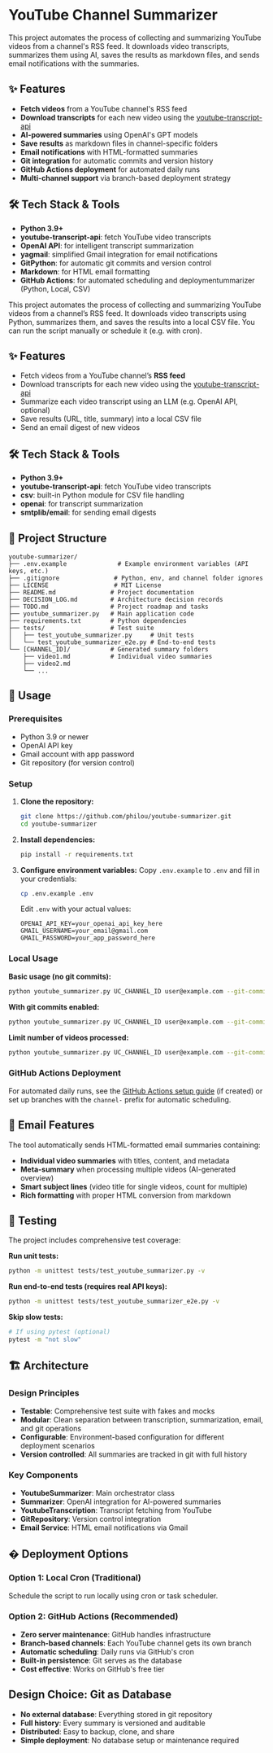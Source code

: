 
# YouTube Channel Summarizer

This project automates the process of collecting and summarizing YouTube videos from a channel's RSS feed. It downloads video transcripts, summarizes them using AI, saves the results as markdown files, and sends email notifications with the summaries.

## ✨ Features

* **Fetch videos** from a YouTube channel's RSS feed
* **Download transcripts** for each new video using the [youtube-transcript-api](https://github.com/jdepoix/youtube-transcript-api)
* **AI-powered summaries** using OpenAI's GPT models
* **Save results** as markdown files in channel-specific folders
* **Email notifications** with HTML-formatted summaries
* **Git integration** for automatic commits and version history
* **GitHub Actions deployment** for automated daily runs
* **Multi-channel support** via branch-based deployment strategy

## 🛠 Tech Stack & Tools

* **Python 3.9+**
* **youtube-transcript-api**: fetch YouTube video transcripts
* **OpenAI API**: for intelligent transcript summarization
* **yagmail**: simplified Gmail integration for email notifications
* **GitPython**: for automatic git commits and version control
* **Markdown**: for HTML email formatting
* **GitHub Actions**: for automated scheduling and deploymentummarizer (Python, Local, CSV)

This project automates the process of collecting and summarizing YouTube videos from a channel’s RSS feed. It downloads video transcripts using Python, summarizes them, and saves the results into a local CSV file. You can run the script manually or schedule it (e.g. with cron).

## ✨ Features

* Fetch videos from a YouTube channel’s **RSS feed**
* Download transcripts for each new video using the [youtube-transcript-api](https://github.com/jdepoix/youtube-transcript-api)
* Summarize each video transcript using an LLM (e.g. OpenAI API, optional)
* Save results (URL, title, summary) into a local CSV file
* Send an email digest of new videos

## 🛠 Tech Stack & Tools

* **Python 3.9+**
* **youtube-transcript-api**: fetch YouTube video transcripts
* **csv**: built-in Python module for CSV file handling
* **openai**: for transcript summarization
* **smtplib/email**: for sending email digests

## 📁 Project Structure

```
youtube-summarizer/
├── .env.example              # Example environment variables (API keys, etc.)
├── .gitignore               # Python, env, and channel folder ignores
├── LICENSE                  # MIT License
├── README.md               # Project documentation
├── DECISION_LOG.md         # Architecture decision records
├── TODO.md                 # Project roadmap and tasks
├── youtube_summarizer.py   # Main application code
├── requirements.txt        # Python dependencies
├── tests/                  # Test suite
│   ├── test_youtube_summarizer.py     # Unit tests
│   └── test_youtube_summarizer_e2e.py # End-to-end tests
└── [CHANNEL_ID]/           # Generated summary folders
    ├── video1.md           # Individual video summaries
    ├── video2.md
    └── ...
```

## 🚀 Usage

### Prerequisites
- Python 3.9 or newer
- OpenAI API key
- Gmail account with app password
- Git repository (for version control)

### Setup

1. **Clone the repository:**
   ```bash
   git clone https://github.com/philou/youtube-summarizer.git
   cd youtube-summarizer
   ```

2. **Install dependencies:**
   ```bash
   pip install -r requirements.txt
   ```

3. **Configure environment variables:**
   Copy `.env.example` to `.env` and fill in your credentials:
   ```bash
   cp .env.example .env
   ```
   
   Edit `.env` with your actual values:
   ```
   OPENAI_API_KEY=your_openai_api_key_here
   GMAIL_USERNAME=your_email@gmail.com
   GMAIL_PASSWORD=your_app_password_here
   ```

### Local Usage

**Basic usage (no git commits):**
```bash
python youtube_summarizer.py UC_CHANNEL_ID user@example.com --git-commits-off
```

**With git commits enabled:**
```bash
python youtube_summarizer.py UC_CHANNEL_ID user@example.com --git-commits-on
```

**Limit number of videos processed:**
```bash
python youtube_summarizer.py UC_CHANNEL_ID user@example.com --git-commits-on 5
```

### GitHub Actions Deployment

For automated daily runs, see the [GitHub Actions setup guide](GITHUB_ACTIONS_SETUP.md) (if created) or set up branches with the `channel-` prefix for automatic scheduling.

## 📧 Email Features

The tool automatically sends HTML-formatted email summaries containing:
- **Individual video summaries** with titles, content, and metadata
- **Meta-summary** when processing multiple videos (AI-generated overview)
- **Smart subject lines** (video title for single videos, count for multiple)
- **Rich formatting** with proper HTML conversion from markdown

## 🧪 Testing

The project includes comprehensive test coverage:

**Run unit tests:**
```bash
python -m unittest tests/test_youtube_summarizer.py -v
```

**Run end-to-end tests (requires real API keys):**
```bash
python -m unittest tests/test_youtube_summarizer_e2e.py -v
```

**Skip slow tests:**
```bash
# If using pytest (optional)
pytest -m "not slow"
```

## 🏗️ Architecture

### Design Principles
- **Testable**: Comprehensive test suite with fakes and mocks
- **Modular**: Clean separation between transcription, summarization, email, and git operations
- **Configurable**: Environment-based configuration for different deployment scenarios
- **Version controlled**: All summaries are tracked in git with full history

### Key Components
- **YoutubeSummarizer**: Main orchestrator class
- **Summarizer**: OpenAI integration for AI-powered summaries
- **YoutubeTranscription**: Transcript fetching from YouTube
- **GitRepository**: Version control integration
- **Email Service**: HTML email notifications via Gmail

## � Deployment Options

### Option 1: Local Cron (Traditional)
Schedule the script to run locally using cron or task scheduler.

### Option 2: GitHub Actions (Recommended)
- **Zero server maintenance**: GitHub handles infrastructure
- **Branch-based channels**: Each YouTube channel gets its own branch
- **Automatic scheduling**: Daily runs via GitHub's cron
- **Built-in persistence**: Git serves as the database
- **Cost effective**: Works on GitHub's free tier

## Design Choice: Git as Database

- **No external database**: Everything stored in git repository
- **Full history**: Every summary is versioned and auditable  
- **Distributed**: Easy to backup, clone, and share
- **Simple deployment**: No database setup or maintenance required

